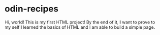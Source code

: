 # odin-recipes
Hi, world!
This is my first HTML project!
By the end of it, I want to prove to my self I learned the basics of HTML and I am able to build a simple page.